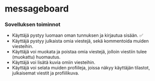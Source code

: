 # messageboard

### Sovelluksen toiminnot

* Käyttäjä pystyy luomaan oman tunnuksen ja kirjautua sisään. ✅
* Käyttäjä pystyy julkaista omia viestejä, sekä kommentoida muiden viesteihin.
* Käyttäjä voi muokata ja poistaa omia viestejä, jolloin viestiin tulee (muokattu) huomautus.
* Käyttäjä voi lisätä kuvia omiin viesteihin.
* Käyttäjä voi selata muiden profiileja, joissa näkyy käyttäjän tilastot, julkaisemat viestit ja profiilikuva.
